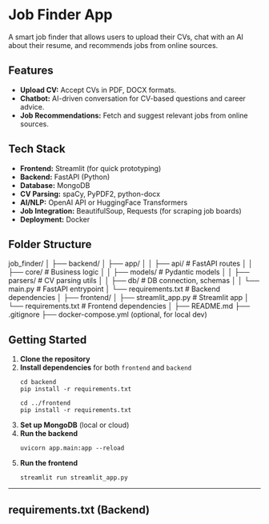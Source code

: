 # Job Finder App

A smart job finder that allows users to upload their CVs, chat with an AI about their resume, and recommends jobs from online sources.

## Features

- **Upload CV:** Accept CVs in PDF, DOCX formats.
- **Chatbot:** AI-driven conversation for CV-based questions and career advice.
- **Job Recommendations:** Fetch and suggest relevant jobs from online sources.

## Tech Stack

- **Frontend:** Streamlit (for quick prototyping)
- **Backend:** FastAPI (Python)
- **Database:** MongoDB
- **CV Parsing:** spaCy, PyPDF2, python-docx
- **AI/NLP:** OpenAI API or HuggingFace Transformers
- **Job Integration:** BeautifulSoup, Requests (for scraping job boards)
- **Deployment:** Docker

## Folder Structure
job_finder/
│
├── backend/
│ ├── app/
│ │ ├── api/ # FastAPI routes
│ │ ├── core/ # Business logic
│ │ ├── models/ # Pydantic models
│ │ ├── parsers/ # CV parsing utils
│ │ ├── db/ # DB connection, schemas
│ │ └── main.py # FastAPI entrypoint
│ └── requirements.txt # Backend dependencies
│
├── frontend/
│ ├── streamlit_app.py # Streamlit app
│ └── requirements.txt # Frontend dependencies
│
├── README.md
├── .gitignore
├── docker-compose.yml (optional, for local dev)

## Getting Started

1. **Clone the repository**
2. **Install dependencies** for both `frontend` and `backend`
    ```
    cd backend
    pip install -r requirements.txt

    cd ../frontend
    pip install -r requirements.txt
    ```
3. **Set up MongoDB** (local or cloud)
4. **Run the backend**
    ```
    uvicorn app.main:app --reload
    ```
5. **Run the frontend**
    ```
    streamlit run streamlit_app.py
    ```

---

## requirements.txt (Backend)

